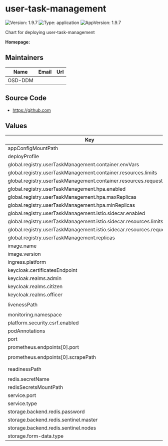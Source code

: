 # user-task-management

![Version: 1.9.7](https://img.shields.io/badge/Version-1.9.7-informational?style=flat-square) ![Type: application](https://img.shields.io/badge/Type-application-informational?style=flat-square) ![AppVersion: 1.9.7](https://img.shields.io/badge/AppVersion-1.9.7-informational?style=flat-square)

Chart for deploying user-task-management

**Homepage:** <EPAM>

## Maintainers

| Name | Email | Url |
| ---- | ------ | --- |
| OSD-DDM |  |  |

## Source Code

* <https://github.com>

## Values

| Key | Type | Default | Description |
|-----|------|---------|-------------|
| appConfigMountPath | string | `"/app/config"` |  |
| deployProfile | string | `"prod"` |  |
| global.registry.userTaskManagement.container.envVars | object | `{}` |  |
| global.registry.userTaskManagement.container.resources.limits | object | `{}` |  |
| global.registry.userTaskManagement.container.resources.requests | object | `{}` |  |
| global.registry.userTaskManagement.hpa.enabled | bool | `false` |  |
| global.registry.userTaskManagement.hpa.maxReplicas | int | `3` |  |
| global.registry.userTaskManagement.hpa.minReplicas | int | `1` |  |
| global.registry.userTaskManagement.istio.sidecar.enabled | bool | `true` |  |
| global.registry.userTaskManagement.istio.sidecar.resources.limits | object | `{}` |  |
| global.registry.userTaskManagement.istio.sidecar.resources.requests | object | `{}` |  |
| global.registry.userTaskManagement.replicas | int | `1` |  |
| image.name | string | `"user-task-management"` |  |
| image.version | string | `"latest"` |  |
| ingress.platform | string | `"openshift"` |  |
| keycloak.certificatesEndpoint | string | `"/protocol/openid-connect/certs"` |  |
| keycloak.realms.admin | string | `"admin"` |  |
| keycloak.realms.citizen | string | `"citizen-portal"` |  |
| keycloak.realms.officer | string | `"officer-portal"` |  |
| livenessPath | string | `"/user-task-management/actuator/health/liveness"` |  |
| monitoring.namespace | string | `"openshift-monitoring"` |  |
| platform.security.csrf.enabled | bool | `false` |  |
| podAnnotations | object | `{}` |  |
| port | int | `8080` |  |
| prometheus.endpoints[0].port | string | `"{{ .Values.service.port }}"` |  |
| prometheus.endpoints[0].scrapePath | string | `"/user-task-management/actuator/prometheus"` |  |
| readinessPath | string | `"/user-task-management/actuator/health/readiness"` |  |
| redis.secretName | string | `"redis-auth"` |  |
| redisSecretsMountPath | string | `"/app/secrets/redis"` |  |
| service.port | int | `8080` |  |
| service.type | string | `"ClusterIP"` |  |
| storage.backend.redis.password | string | `"${REDIS_PASSWORD}"` |  |
| storage.backend.redis.sentinel.master | string | `"mymaster"` |  |
| storage.backend.redis.sentinel.nodes | string | `"${redis.endpoint}"` |  |
| storage.form-data.type | string | `"redis"` |  |